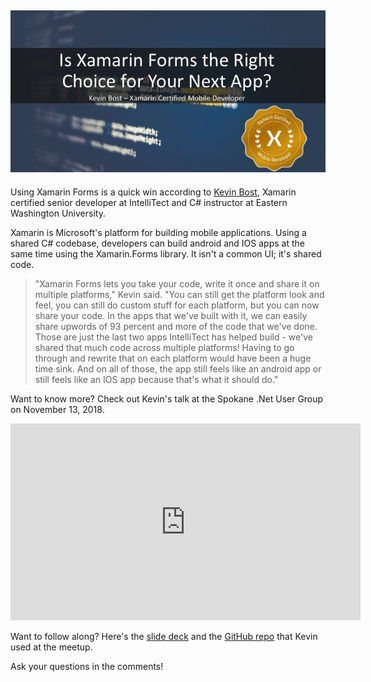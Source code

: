 
## ![](https://raw.githubusercontent.com/worseTyler/MarkdownBlogs/main/2018/11/xamarin-forms-video/images/XamarinForms-1.jpg)

Using Xamarin Forms is a quick win according to [Kevin Bost](/kevin-bost/), Xamarin certified senior developer at IntelliTect and C# instructor at Eastern Washington University.

Xamarin is Microsoft's platform for building mobile applications. Using a shared C# codebase, developers can build android and IOS apps at the same time using the Xamarin.Forms library. It isn't a common UI; it's shared code.

> "Xamarin Forms lets you take your code, write it once and share it on multiple platforms," Kevin said. "You can still get the platform look and feel, you can still do custom stuff for each platform, but you can now share your code. In the apps that we've built with it, we can easily share upwords of 93 percent and more of the code that we've done. Those are just the last two apps IntelliTect has helped build - we've shared that much code across multiple platforms! Having to go through and rewrite that on each platform would have been a huge time sink. And on all of those, the app still feels like an android app or still feels like an IOS app because that's what it should do."

Want to know more? Check out Kevin's talk at the Spokane .Net User Group on November 13, 2018.

<iframe width="560" height="315" src="https://www.youtube.com/embed/X6v6w4HmWJ8" frameborder="0" allow="accelerometer; autoplay; encrypted-media; gyroscope; picture-in-picture" allowfullscreen="allowfullscreen"></iframe>

Want to follow along? Here's the [slide deck](https://github.com/Keboo/SawmillCalculator/raw/master/Slide%20Deck.pptx) and the [GitHub repo](https://github.com/Keboo/SawmillCalculator) that Kevin used at the meetup.

Ask your questions in the comments!
